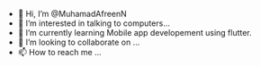 - 👋 Hi, I’m @MuhamadAfreenN
- 👀 I’m interested in talking to computers...
- 🌱 I’m currently learning Mobile app developement using flutter.
- 💞️ I’m looking to collaborate on ...
- 📫 How to reach me ...

<!---
MuhamadAfreenN/MuhamadAfreenN is a ✨ special ✨ repository because its `README.md` (this file) appears on your GitHub profile.
You can click the Preview link to take a look at your changes.
--->

